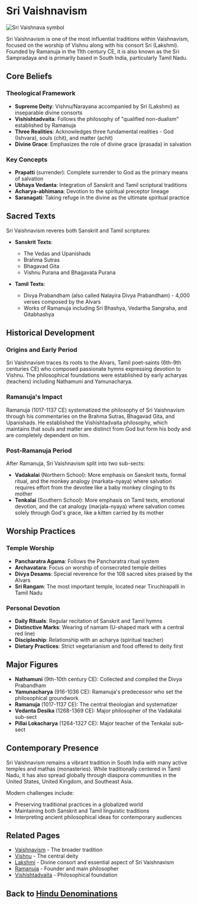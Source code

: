 # Sri Vaishnavism

![Sri Vaishnava symbol](sri_vaishnava_symbol.jpg)

Sri Vaishnavism is one of the most influential traditions within Vaishnavism, focused on the worship of Vishnu along with his consort Sri (Lakshmi). Founded by Ramanuja in the 11th century CE, it is also known as the Sri Sampradaya and is primarily based in South India, particularly Tamil Nadu.

## Core Beliefs

### Theological Framework

- **Supreme Deity**: Vishnu/Narayana accompanied by Sri (Lakshmi) as inseparable divine consorts
- **Vishishtadvaita**: Follows the philosophy of "qualified non-dualism" established by Ramanuja
- **Three Realities**: Acknowledges three fundamental realities - God (Ishvara), souls (chit), and matter (achit)
- **Divine Grace**: Emphasizes the role of divine grace (prasada) in salvation

### Key Concepts

- **Prapatti** (surrender): Complete surrender to God as the primary means of salvation
- **Ubhaya Vedanta**: Integration of Sanskrit and Tamil scriptural traditions
- **Acharya-abhimana**: Devotion to the spiritual preceptor lineage
- **Saranagati**: Taking refuge in the divine as the ultimate spiritual practice

## Sacred Texts

Sri Vaishnavism reveres both Sanskrit and Tamil scriptures:

- **Sanskrit Texts**:
  - The Vedas and Upanishads
  - Brahma Sutras
  - Bhagavad Gita
  - Vishnu Purana and Bhagavata Purana

- **Tamil Texts**:
  - Divya Prabandham (also called Nalayira Divya Prabandham) - 4,000 verses composed by the Alvars
  - Works of Ramanuja including Sri Bhashya, Vedartha Sangraha, and Gitabhashya

## Historical Development

### Origins and Early Period

Sri Vaishnavism traces its roots to the Alvars, Tamil poet-saints (6th-9th centuries CE) who composed passionate hymns expressing devotion to Vishnu. The philosophical foundations were established by early acharyas (teachers) including Nathamuni and Yamunacharya.

### Ramanuja's Impact

Ramanuja (1017-1137 CE) systematized the philosophy of Sri Vaishnavism through his commentaries on the Brahma Sutras, Bhagavad Gita, and Upanishads. He established the Vishishtadvaita philosophy, which maintains that souls and matter are distinct from God but form his body and are completely dependent on him.

### Post-Ramanuja Period

After Ramanuja, Sri Vaishnavism split into two sub-sects:

- **Vadakalai** (Northern School): More emphasis on Sanskrit texts, formal ritual, and the monkey analogy (markata-nyaya) where salvation requires effort from the devotee like a baby monkey clinging to its mother
- **Tenkalai** (Southern School): More emphasis on Tamil texts, emotional devotion, and the cat analogy (marjala-nyaya) where salvation comes solely through God's grace, like a kitten carried by its mother

## Worship Practices

### Temple Worship

- **Pancharatra Agama**: Follows the Pancharatra ritual system
- **Archavatara**: Focus on worship of consecrated temple deities
- **Divya Desams**: Special reverence for the 108 sacred sites praised by the Alvars
- **Sri Rangam**: The most important temple, located near Tiruchirapalli in Tamil Nadu

### Personal Devotion

- **Daily Rituals**: Regular recitation of Sanskrit and Tamil hymns
- **Distinctive Marks**: Wearing of namam (U-shaped mark with a central red line)
- **Discipleship**: Relationship with an acharya (spiritual teacher)
- **Dietary Practices**: Strict vegetarianism and food offered to deity first

## Major Figures

- **Nathamuni** (9th-10th century CE): Collected and compiled the Divya Prabandham
- **Yamunacharya** (916-1036 CE): Ramanuja's predecessor who set the philosophical groundwork
- **Ramanuja** (1017-1137 CE): The central theologian and systematizer
- **Vedanta Desika** (1268-1369 CE): Major philosopher of the Vadakalai sub-sect
- **Pillai Lokacharya** (1264-1327 CE): Major teacher of the Tenkalai sub-sect

## Contemporary Presence

Sri Vaishnavism remains a vibrant tradition in South India with many active temples and mathas (monasteries). While traditionally centered in Tamil Nadu, it has also spread globally through diaspora communities in the United States, United Kingdom, and Southeast Asia.

Modern challenges include:
- Preserving traditional practices in a globalized world
- Maintaining both Sanskrit and Tamil linguistic traditions
- Interpreting ancient philosophical ideas for contemporary audiences

## Related Pages

- [Vaishnavism](./vaishnavism.md) - The broader tradition
- [Vishnu](../figures/vishnu.md) - The central deity
- [Lakshmi](../figures/lakshmi.md) - Divine consort and essential aspect of Sri Vaishnavism
- [Ramanuja](../figures/ramanuja.md) - Founder and main philosopher
- [Vishishtadvaita](../beliefs/vishishtadvaita.md) - Philosophical foundation

## Back to [Hindu Denominations](./README.md)
